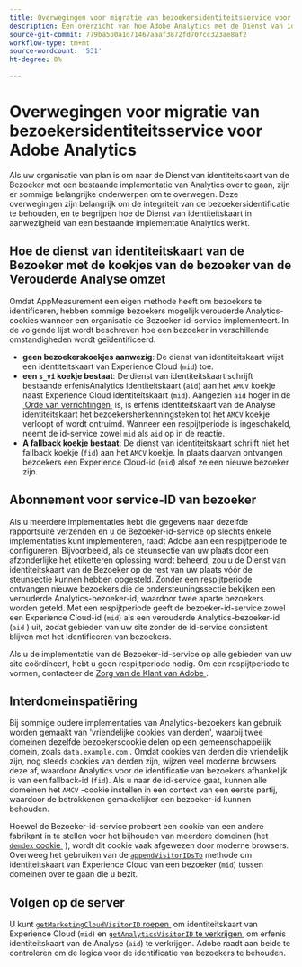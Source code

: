 ```yaml
---
title: Overwegingen voor migratie van bezoekersidentiteitsservice voor Adobe Analytics
description: Een overzicht van hoe Adobe Analytics met de Dienst van identiteitskaart van de Bezoeker omzet.
source-git-commit: 779ba5b0a1d71467aaaf3872fd707cc323ae8af2
workflow-type: tm+mt
source-wordcount: '531'
ht-degree: 0%

---
```


# Overwegingen voor migratie van bezoekersidentiteitsservice voor Adobe Analytics

Als uw organisatie van plan is om naar de Dienst van identiteitskaart van de Bezoeker met een bestaande implementatie van Analytics over te gaan, zijn er sommige belangrijke onderwerpen om te overwegen. Deze overwegingen zijn belangrijk om de integriteit van de bezoekersidentificatie te behouden, en te begrijpen hoe de Dienst van identiteitskaart in aanwezigheid van een bestaande implementatie Analytics werkt.

## Hoe de dienst van identiteitskaart van de Bezoeker met de koekjes van de bezoeker van de Verouderde Analyse omzet

Omdat AppMeasurement een eigen methode heeft om bezoekers te identificeren, hebben sommige bezoekers mogelijk verouderde Analytics-cookies wanneer een organisatie de Bezoeker-id-service implementeert. In de volgende lijst wordt beschreven hoe een bezoeker in verschillende omstandigheden wordt geïdentificeerd.

* **geen bezoekerskoekjes aanwezig**: De dienst van identiteitskaart wijst een identiteitskaart van Experience Cloud (`mid`) toe.
* **een `s_vi` koekje bestaat**: De dienst van identiteitskaart schrijft bestaande erfenisAnalytics identiteitskaart (`aid`) aan het `AMCV` koekje naast Experience Cloud identiteitskaart (`mid`). Aangezien `aid` hoger in de [&#x200B; Orde van verrichtingen &#x200B;](overview.md) is, is erfenis identiteitskaart van de Analyse identiteitskaart het bezoekersherkenningsteken tot het `AMCV` koekje verloopt of wordt ontruimd. Wanneer een respijtperiode is ingeschakeld, neemt de id-service zowel `mid` als `aid` op in de reactie.
* **A fallback koekje bestaat**: De dienst van identiteitskaart schrijft niet het fallback koekje (`fid`) aan het `AMCV` koekje. In plaats daarvan ontvangen bezoekers een Experience Cloud-id (`mid`) alsof ze een nieuwe bezoeker zijn.

## Abonnement voor service-ID van bezoeker

Als u meerdere implementaties hebt die gegevens naar dezelfde rapportsuite verzenden en u de Bezoeker-id-service op slechts enkele implementaties kunt implementeren, raadt Adobe aan een respijtperiode te configureren. Bijvoorbeeld, als de steunsectie van uw plaats door een afzonderlijke het etiketteren oplossing wordt beheerd, zou u de Dienst van identiteitskaart van de Bezoeker op de rest van uw plaats vóór de steunsectie kunnen hebben opgesteld. Zonder een respijtperiode ontvangen nieuwe bezoekers die de ondersteuningssectie bekijken een verouderde Analytics-bezoeker-id, waardoor twee aparte bezoekers worden geteld. Met een respijtperiode geeft de bezoeker-id-service zowel een Experience Cloud-id (`mid`) als een verouderde Analytics-bezoeker-id (`aid` ) uit, zodat gebieden van uw site zonder de id-service consistent blijven met het identificeren van bezoekers.

Als u de implementatie van de Bezoeker-id-service op alle gebieden van uw site coördineert, hebt u geen respijtperiode nodig. Om een respijtperiode te vormen, contacteer de [&#x200B; Zorg van de Klant van Adobe &#x200B;](https://helpx.adobe.com/nl/marketing-cloud/contact-support.html).

## Interdomeinspatiëring

Bij sommige oudere implementaties van Analytics-bezoekers kan gebruik worden gemaakt van &#39;vriendelijke cookies van derden&#39;, waarbij twee domeinen dezelfde bezoekerscookie delen op een gemeenschappelijk domein, zoals `data.example.com` . Omdat cookies van derden die vriendelijk zijn, nog steeds cookies van derden zijn, wijzen veel moderne browsers deze af, waardoor Analytics voor de identificatie van bezoekers afhankelijk is van een fallback-id (`fid`). Als u naar de id-service gaat, kunnen alle domeinen het `AMCV` -cookie instellen in een context van een eerste partij, waardoor de betrokkenen gemakkelijker een bezoeker-id kunnen behouden.

Hoewel de Bezoeker-id-service probeert een cookie van een andere fabrikant in te stellen voor het bijhouden van meerdere domeinen (het [`demdex` cookie &#x200B;](https://experienceleague.adobe.com/nl/docs/id-service/using/intro/cookies) ), wordt dit cookie vaak afgewezen door moderne browsers. Overweeg het gebruiken van de [`appendVisitorIDsTo` &#x200B;](https://experienceleague.adobe.com/nl/docs/id-service/using/id-service-api/methods/appendvisitorid) methode om identiteitskaart van Experience Cloud van een bezoeker (`mid`) tussen domeinen over te gaan die u bezit.

## Volgen op de server

U kunt [`getMarketingCloudVisitorID` roepen &#x200B;](https://experienceleague.adobe.com/nl/docs/id-service/using/id-service-api/methods/getmcvid) om identiteitskaart van Experience Cloud (`mid`) en [`getAnalyticsVisitorID` te verkrijgen &#x200B;](https://experienceleague.adobe.com/nl/docs/id-service/using/id-service-api/methods/getanalyticsvisitorid) om erfenis identiteitskaart van de Analyse (`aid`) te verkrijgen. Adobe raadt aan beide te controleren om de logica voor de identificatie van bezoekers te behouden.
